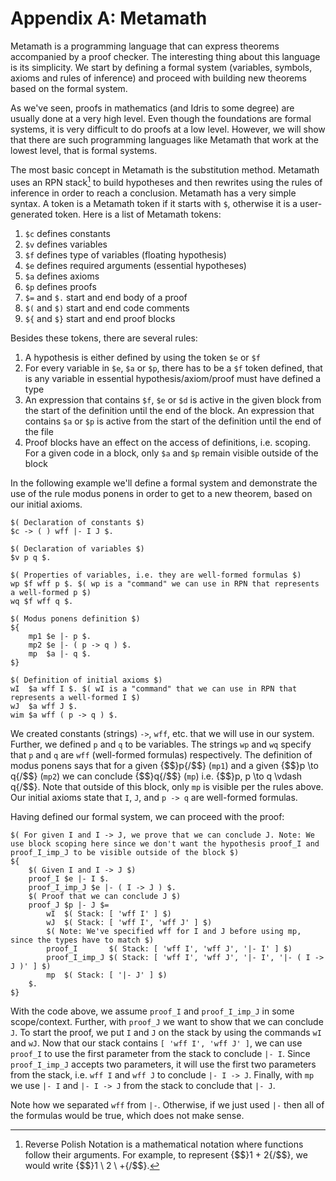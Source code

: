 # Appendix A: Metamath

Metamath is a programming language that can express theorems accompanied by a proof checker. The interesting thing about this language is its simplicity. We start by defining a formal system (variables, symbols, axioms and rules of inference) and proceed with building new theorems based on the formal system.

As we've seen, proofs in mathematics (and Idris to some degree) are usually done at a very high level. Even though the foundations are formal systems, it is very difficult to do proofs at a low level. However, we will show that there are such programming languages like Metamath that work at the lowest level, that is formal systems.

The most basic concept in Metamath is the substitution method. Metamath uses an RPN stack[^apan1] to build hypotheses and then rewrites using the rules of inference in order to reach a conclusion. Metamath has a very simple syntax. A token is a Metamath token if it starts with `$`, otherwise it is a user-generated token. Here is a list of Metamath tokens:

1. `$c` defines constants
1. `$v` defines variables
1. `$f` defines type of variables (floating hypothesis)
1. `$e` defines required arguments (essential hypotheses)
1. `$a` defines axioms
1. `$p` defines proofs
1. `$=` and `$.` start and end body of a proof
1. `$(` and `$)` start and end code comments
1. `${` and `$}` start and end proof blocks

Besides these tokens, there are several rules:

1. A hypothesis is either defined by using the token `$e` or `$f`
1. For every variable in `$e`, `$a` or `$p`, there has to be a `$f` token defined, that is any variable in essential hypothesis/axiom/proof must have defined a type
1. An expression that contains `$f`, `$e` or `$d` is active in the given block from the start of the definition until the end of the block. An expression that contains `$a` or `$p` is active from the start of the definition until the end of the file
1. Proof blocks have an effect on the access of definitions, i.e. scoping. For a given code in a block, only `$a` and `$p` remain visible outside of the block

In the following example we'll define a formal system and demonstrate the use of the rule modus ponens in order to get to a new theorem, based on our initial axioms.

```text
$( Declaration of constants $)
$c -> ( ) wff |- I J $.

$( Declaration of variables $)
$v p q $.

$( Properties of variables, i.e. they are well-formed formulas $)
wp $f wff p $. $( wp is a "command" we can use in RPN that represents a well-formed p $)
wq $f wff q $.

$( Modus ponens definition $)
${
    mp1 $e |- p $.
    mp2 $e |- ( p -> q ) $.
    mp  $a |- q $.
$}

$( Definition of initial axioms $)
wI  $a wff I $. $( wI is a "command" that we can use in RPN that represents a well-formed I $)
wJ  $a wff J $.
wim $a wff ( p -> q ) $.
```

We created constants (strings) `->`, `wff`, etc. that we will use in our system. Further, we defined `p` and `q` to be variables. The strings `wp` and `wq` specify that `p` and `q` are `wff` (well-formed formulas) respectively. The definition of modus ponens says that for a given {$$}p{/$$} (`mp1`) and a given {$$}p \to q{/$$} (`mp2`) we can conclude {$$}q{/$$} (`mp`) i.e. {$$}p, p \to q \vdash q{/$$}. Note that outside of this block, only `mp` is visible per the rules above. Our initial axioms state that `I`, `J`, and `p -> q` are well-formed formulas.

Having defined our formal system, we can proceed with the proof:

```text
$( For given I and I -> J, we prove that we can conclude J. Note: We use block scoping here since we don't want the hypothesis proof_I and proof_I_imp_J to be visible outside of the block $)
${
    $( Given I and I -> J $)
    proof_I $e |- I $.
    proof_I_imp_J $e |- ( I -> J ) $.
    $( Proof that we can conclude J $)
    proof_J $p |- J $=
        wI  $( Stack: [ 'wff I' ] $)
        wJ  $( Stack: [ 'wff I', 'wff J' ] $)
        $( Note: We've specified wff for I and J before using mp, since the types have to match $)
        proof_I       $( Stack: [ 'wff I', 'wff J', '|- I' ] $)
        proof_I_imp_J $( Stack: [ 'wff I', 'wff J', '|- I', '|- ( I -> J )' ] $)
        mp  $( Stack: [ '|- J' ] $)
    $.
$}
```

With the code above, we assume `proof_I` and `proof_I_imp_J` in some scope/context. Further, with `proof_J` we want to show that we can conclude `J`. To start the proof, we put `I` and `J` on the stack by using the commands `wI` and `wJ`. Now that our stack contains `[ 'wff I', 'wff J' ]`, we can use `proof_I` to use the first parameter from the stack to conclude `|- I`. Since `proof_I_imp_J` accepts two parameters, it will use the first two parameters from the stack, i.e. `wff I` and `wff J` to conclude `|- I -> J`. Finally, with `mp` we use `|- I` and `|- I -> J` from the stack to conclude that `|- J`.

Note how we separated `wff` from `|-`. Otherwise, if we just used `|-` then all of the formulas would be true, which does not make sense.

[^apan1]: Reverse Polish Notation is a mathematical notation where functions follow their arguments. For example, to represent {$$}1 + 2{/$$}, we would write {$$}1 \ 2 \ +{/$$}.
